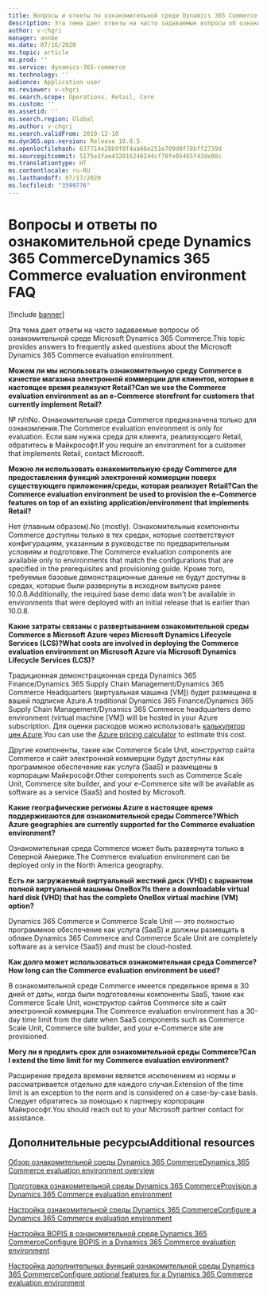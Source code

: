 ```yaml
---
title: Вопросы и ответы по ознакомительной среде Dynamics 365 Commerce
description: Эта тема дает ответы на часто задаваемые вопросы об ознакомительной среде Microsoft Dynamics 365 Commerce.
author: v-chgri
manager: annbe
ms.date: 07/16/2020
ms.topic: article
ms.prod: ''
ms.service: dynamics-365-commerce
ms.technology: ''
audience: Application user
ms.reviewer: v-chgri
ms.search.scope: Operations, Retail, Core
ms.custom: ''
ms.assetid: ''
ms.search.region: Global
ms.author: v-chgri
ms.search.validFrom: 2019-12-10
ms.dyn365.ops.version: Release 10.0.5
ms.openlocfilehash: 637714e28b9f8f4aa66e251e709d8f78bff2739d
ms.sourcegitcommit: 5175e3fae432016246244cf70fe05465f43de88c
ms.translationtype: HT
ms.contentlocale: ru-RU
ms.lasthandoff: 07/17/2020
ms.locfileid: "3599776"
---
```

# <a name="dynamics-365-commerce-evaluation-environment-faq"></a><span data-ttu-id="a8637-103">Вопросы и ответы по ознакомительной среде Dynamics 365 Commerce</span><span class="sxs-lookup"><span data-stu-id="a8637-103">Dynamics 365 Commerce evaluation environment FAQ</span></span>

[!include [banner](includes/banner.md)]

<span data-ttu-id="a8637-104">Эта тема дает ответы на часто задаваемые вопросы об ознакомительной среде Microsoft Dynamics 365 Commerce.</span><span class="sxs-lookup"><span data-stu-id="a8637-104">This topic provides answers to frequently asked questions about the Microsoft Dynamics 365 Commerce evaluation environment.</span></span>

<span data-ttu-id="a8637-105">**Можем ли мы использовать ознакомительную среду Commerce в качестве магазина электронной коммерции для клиентов, которые в настоящее время реализуют Retail?**</span><span class="sxs-lookup"><span data-stu-id="a8637-105">**Can we use the Commerce evaluation environment as an e-Commerce storefront for customers that currently implement Retail?**</span></span>

<span data-ttu-id="a8637-106">№ п/п</span><span class="sxs-lookup"><span data-stu-id="a8637-106">No.</span></span> <span data-ttu-id="a8637-107">Ознакомительная среда Commerce предназначена только для ознакомления.</span><span class="sxs-lookup"><span data-stu-id="a8637-107">The Commerce evaluation environment is only for evaluation.</span></span> <span data-ttu-id="a8637-108">Если вам нужна среда для клиента, реализующего Retail, обратитесь в Майкрософт.</span><span class="sxs-lookup"><span data-stu-id="a8637-108">If you require an environment for a customer that implements Retail, contact Microsoft.</span></span>

<span data-ttu-id="a8637-109">**Можно ли использовать ознакомительную среду Commerce для предоставления функций электронной коммерции поверх существующего приложения/среды, которая реализует Retail?**</span><span class="sxs-lookup"><span data-stu-id="a8637-109">**Can the Commerce evaluation environment be used to provision the e-Commerce features on top of an existing application/environment that implements Retail?**</span></span>

<span data-ttu-id="a8637-110">Нет (главным образом).</span><span class="sxs-lookup"><span data-stu-id="a8637-110">No (mostly).</span></span> <span data-ttu-id="a8637-111">Ознакомительные компоненты Commerce доступны только в тех средах, которые соответствуют конфигурациям, указанным в руководстве по предварительным условиям и подготовке.</span><span class="sxs-lookup"><span data-stu-id="a8637-111">The Commerce evaluation components are available only to environments that match the configurations that are specified in the prerequisites and provisioning guide.</span></span> <span data-ttu-id="a8637-112">Кроме того, требуемые базовые демонстрационные данные не будут доступны в средах, которые были развернуты в исходном выпуске ранее 10.0.8.</span><span class="sxs-lookup"><span data-stu-id="a8637-112">Additionally, the required base demo data won't be available in environments that were deployed with an initial release that is earlier than 10.0.8.</span></span> 

<span data-ttu-id="a8637-113">**Какие затраты связаны с развертыванием ознакомительной среды Commerce в Microsoft Azure через Microsoft Dynamics Lifecycle Services (LCS)?**</span><span class="sxs-lookup"><span data-stu-id="a8637-113">**What costs are involved in deploying the Commerce evaluation environment on Microsoft Azure via Microsoft Dynamics Lifecycle Services (LCS)?**</span></span>

<span data-ttu-id="a8637-114">Традиционная демонстрационная среда Dynamics 365 Finance/Dynamics 365 Supply Chain Management/Dynamics 365 Commerce Headquarters (виртуальная машина \[VM\]) будет размещена в вашей подписке Azure.</span><span class="sxs-lookup"><span data-stu-id="a8637-114">A traditional Dynamics 365 Finance/Dynamics 365 Supply Chain Management/Dynamics 365 Commerce headquarters demo environment (virtual machine \[VM\]) will be hosted in your Azure subscription.</span></span> <span data-ttu-id="a8637-115">Для оценки расходов можно использовать [калькулятор цен Azure](https://azure.microsoft.com/pricing/calculator/).</span><span class="sxs-lookup"><span data-stu-id="a8637-115">You can use the [Azure pricing calculator](https://azure.microsoft.com/pricing/calculator/) to estimate this cost.</span></span>

<span data-ttu-id="a8637-116">Другие компоненты, такие как Commerce Scale Unit, конструктор сайта Commerce и сайт электронной коммерции будут доступны как программное обеспечение как услуга (SaaS) и размещены в корпорации Майкрософт.</span><span class="sxs-lookup"><span data-stu-id="a8637-116">Other components such as Commerce Scale Unit, Commerce site builder, and your e-Commerce site will be available as software as a service (SaaS) and hosted by Microsoft.</span></span>

<span data-ttu-id="a8637-117">**Какие географические регионы Azure в настоящее время поддерживаются для ознакомительной среды Commerce?**</span><span class="sxs-lookup"><span data-stu-id="a8637-117">**Which Azure geographies are currently supported for the Commerce evaluation environment?**</span></span>

<span data-ttu-id="a8637-118">Ознакомительная среда Commerce может быть развернута только в Северной Америке.</span><span class="sxs-lookup"><span data-stu-id="a8637-118">The Commerce evaluation environment can be deployed only in the North America geography.</span></span>

<span data-ttu-id="a8637-119">**Есть ли загружаемый виртуальный жесткий диск (VHD) с вариантом полной виртуальной машины OneBox?**</span><span class="sxs-lookup"><span data-stu-id="a8637-119">**Is there a downloadable virtual hard disk (VHD) that has the complete OneBox virtual machine (VM) option?**</span></span>

<span data-ttu-id="a8637-120">Dynamics 365 Commerce и Commerce Scale Unit — это полностью программное обеспечение как услуга (SaaS) и должны размещать в облаке.</span><span class="sxs-lookup"><span data-stu-id="a8637-120">Dynamics 365 Commerce and Commerce Scale Unit are completely software as a service (SaaS) and must be cloud-hosted.</span></span>

<span data-ttu-id="a8637-121">**Как долго может использоваться ознакомительная среда Commerce?**</span><span class="sxs-lookup"><span data-stu-id="a8637-121">**How long can the Commerce evaluation environment be used?**</span></span>

<span data-ttu-id="a8637-122">В ознакомительной среде Commerce имеется предельное время в 30 дней от даты, когда были подготовлены компоненты SaaS, такие как Commerce Scale Unit, конструктор сайтов Commerce site и сайт электронной коммерции.</span><span class="sxs-lookup"><span data-stu-id="a8637-122">The Commerce evaluation environment has a 30-day time limit from the date when SaaS components such as Commerce Scale Unit, Commerce site builder, and your e-Commerce site are provisioned.</span></span>

<span data-ttu-id="a8637-123">**Могу ли я продлить срок для ознакомительной среды Commerce?**</span><span class="sxs-lookup"><span data-stu-id="a8637-123">**Can I extend the time limit for my Commerce evaluation environment?**</span></span>

<span data-ttu-id="a8637-124">Расширение предела времени является исключением из нормы и рассматривается отдельно для каждого случая.</span><span class="sxs-lookup"><span data-stu-id="a8637-124">Extension of the time limit is an exception to the norm and is considered on a case-by-case basis.</span></span> <span data-ttu-id="a8637-125">Следует обратитесь за помощью к партнеру корпорации Майкрософт.</span><span class="sxs-lookup"><span data-stu-id="a8637-125">You should reach out to your Microsoft partner contact for assistance.</span></span>

## <a name="additional-resources"></a><span data-ttu-id="a8637-126">Дополнительные ресурсы</span><span class="sxs-lookup"><span data-stu-id="a8637-126">Additional resources</span></span>

[<span data-ttu-id="a8637-127">Обзор ознакомительной среды Dynamics 365 Commerce</span><span class="sxs-lookup"><span data-stu-id="a8637-127">Dynamics 365 Commerce evaluation environment overview</span></span>](cpe-overview.md)

[<span data-ttu-id="a8637-128">Подготовка ознакомительной среды Dynamics 365 Commerce</span><span class="sxs-lookup"><span data-stu-id="a8637-128">Provision a Dynamics 365 Commerce evaluation environment</span></span>](provisioning-guide.md)

[<span data-ttu-id="a8637-129">Настройка ознакомительной среды Dynamics 365 Commerce</span><span class="sxs-lookup"><span data-stu-id="a8637-129">Configure a Dynamics 365 Commerce evaluation environment</span></span>](cpe-post-provisioning.md)

[<span data-ttu-id="a8637-130">Настройка BOPIS в ознакомительной среде Dynamics 365 Commerce</span><span class="sxs-lookup"><span data-stu-id="a8637-130">Configure BOPIS in a Dynamics 365 Commerce evaluation environment</span></span>](cpe-bopis.md)

[<span data-ttu-id="a8637-131">Настройка дополнительных функций ознакомительной среды Dynamics 365 Commerce</span><span class="sxs-lookup"><span data-stu-id="a8637-131">Configure optional features for a Dynamics 365 Commerce evaluation environment</span></span>](cpe-optional-features.md)
